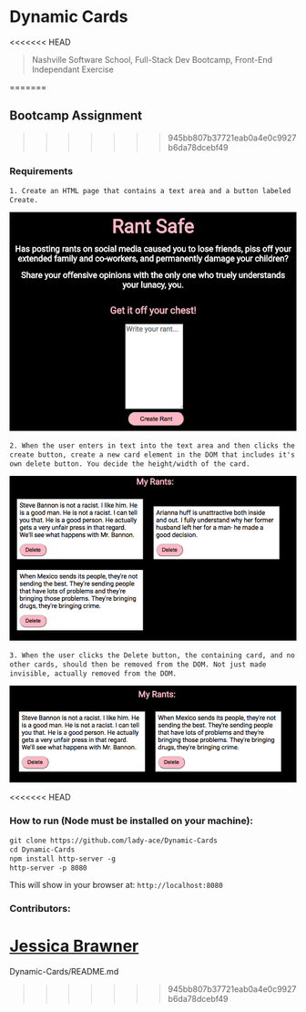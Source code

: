 # Dynamic Cards
<<<<<<< HEAD

> Nashville Software School, Full-Stack Dev Bootcamp, Front-End Independant Exercise
> 
=======
## Bootcamp Assignment
>>>>>>> 945bb807b37721eab0a4e0c9927b6da78dcebf49

### Requirements

	1. Create an HTML page that contains a text area and a button labeled Create.
![screenshot](images/dc-create.png)


	2. When the user enters in text into the text area and then clicks the create button, create a new card element in the DOM that includes it's own delete button. You decide the height/width of the card.
![screenshot](images/dc-card.png)


	3. When the user clicks the Delete button, the containing card, and no other cards, should then be removed from the DOM. Not just made invisible, actually removed from the DOM.
![screenshot](images/dc-delete.png)

<<<<<<< HEAD
### How to run (Node must be installed on your machine):
```
git clone https://github.com/lady-ace/Dynamic-Cards
cd Dynamic-Cards
npm install http-server -g
http-server -p 8080
```

This will show in your browser at:
`http://localhost:8080`

### Contributors:
[Jessica Brawner](https://github.com/lady-ace)
=======
Dynamic-Cards/README.md
>>>>>>> 945bb807b37721eab0a4e0c9927b6da78dcebf49
